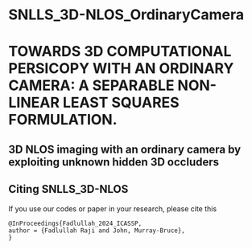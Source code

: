 # SNLLS_3D-NLOS_OrdinaryCamera

# TOWARDS 3D COMPUTATIONAL PERSICOPY WITH AN ORDINARY CAMERA: A SEPARABLE NON-LINEAR LEAST SQUARES FORMULATION.
## 3D NLOS imaging with an ordinary camera by exploiting unknown hidden 3D occluders
## Citing SNLLS_3D-NLOS

If you use our codes or paper in your research, please cite this
```
@InProceedings{Fadlullah_2024_ICASSP,
author = {Fadlullah Raji and John, Murray-Bruce},
}
```
